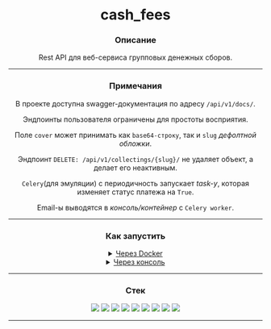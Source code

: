 <div align="center">
  <h1>cash_fees</h1>
  <h3>Описание</h3>
  <p>Rest API для веб-сервиса групповых денежных сборов.</p>
  <hr>
  <h3>Примечания</h3>
</div>
  <p align="center">В проекте доступна swagger-документация по адресу <code>/api/v1/docs/</code>.</p>
  <p align="center">Эндпоинты пользователя ограничены для простоты восприятия.</p>
  <p align="center">Поле <code>cover</code> может принимать как <code>base64-строку</code>, так и <code>slug</code> <i>дефолтной обложки</i>.</p>
  <p align="center">Эндпоинт <code>DELETE: /api/v1/collectings/{slug}/</code> не удаляет объект, а делает его неактивным.</p>
  <p align="center"><code>Celery</code>(для эмуляции) с периодичность запускает <i>task-у</i>, которая изменяет статус платежа на <code>True</code>.</p>
  <p align="center">Email-ы выводятся в <i>консоль/контейнер</i> с <code>Celery worker</code>.</p>
<hr>

<h3 align="center">Как запустить</h3>
<details>
  <p align="center"><summary align="center"><ins>Через Docker</ins></summary></p>
  <ul>
    <li align="center">1. Создать и заполнить файл <code>.env</code> в папке 
      <a href="https://github.com/VladislavYar/cash_fees/tree/main/infra"><code>infra</code></a> по шаблону 
        <a href="https://github.com/VladislavYar/cash_fees/blob/main/infra/.env.example"><code>.env.example</code></a>.
    </li>
    <li align="center">
      <p>2. Если имеется утилита <code>Make</code>, в корне проекта выполнить команду <code>make project-init</code>,</p>
      <p>иначе</p>
      <p>выполнить команду <code>docker compose -f ./infra/docker-compose.yml --env-file ./infra/.env up -d</code>.</p>
      <p><code>Docker</code> соберёт контейнеры с <code>postgreSQL</code>, <code>Сelery</code>, <b>приложением</b>, выполнит миграцию,</p>
      <p>заполнит БД тестовыми <i>платежами</i>, <i>групповыми сборами</i>, <i>дефолтными обложками</i>, <i>поводами для сбора</i>, <i>некоммерческими организациями</i>, <i>регионами</i>, <i>решаемыми проблемами</i> и <i>пользователями</i>, создаст superuser-a.</p>
      <p>После сервер будет доступен по адрессу: <code>http://127.0.0.1:8000/</code>.</p>
    </li>
    <li align="center">
      <p><b>Примечание</b></p>
      <p>3. В контейнер с приложением проброшен <code>volume</code> с кодом, изменение кода в проекте обновляет его в контейнере и перезапускает сервер.</p>
      <p>В mock-данныx генерируются изображения, на слабой вычислительной машине это может затянуть сбор контейнера.</p>
      <p>Для корректировки данной ситуации уменьшите количество/размер изображений в <a href="https://github.com/VladislavYar/cash_fees/blob/main/src/core/management/commands/test_data.py"><code>management command</code></a>.</p>
    </li>
    <li align="center">
      <p>4. Последующие запуски проекта осуществляются через команду <code>make project-start</code></p>
      <p>или</p>
      <p><code>docker compose -f ./infra/docker-compose-start.yml --env-file ./infra/.env up -d</code></p>
    </li>
  </ul>
</details>

<details>
  <p align="center"><summary align="center"><ins>Через консоль</ins></summary></p>
  <ul>
    <li align="center">1. Создать и заполнить файл <code>.env</code> в папке 
      <a href="https://github.com/VladislavYar/cash_fees/tree/main/infra"><code>infra</code></a> по шаблону 
        <a href="https://github.com/VladislavYar/cash_fees/blob/main/infra/.env.example"><code>.env.example</code></a>.
    </li>
    <li align="center">
      <p>2. Создать БД в <code>postgreSQL</code>.</p>
    </li>
    <li align="center">
      <p>3. Установить poetry <code>pip install poetry</code>.</p>
    </li>
    <li align="center">
      <p>4. Создать и активировать виртуальную оболочку <code>poetry shell</code>.</p>
    </li>
    <li align="center">
      <p>5. Установить зависимости <code>poetry install</code>.</p>
    </li>
    <li align="center">
      <p>6. Выполнить миграцию БД <code>python src/manage.py migrate</code>.</p>
    </li>
        <li align="center">
      <p>7. Создать superuser-a <code>python src/manage.py createsuperuser --noinput</code>.</p>
    </li>
    </li>
        <li align="center">
      <p>8. Заполнить БД тестовыми данными(<i>платежи, групповые сборы, дефолтные обложки, поводы для сбора, некоммерческие организации, регионы, решаемые проблемы и пользователи</i>) <code>python src/manage.py test_data</code>.</p>
    </li>
    <li align="center">
      <p><b>Примечание</b></p>
      <p>В mock-данныx генерируются изображения, на слабой вычислительной машине это может быть продолжительно.</p>
      <p>Для корректировки данной ситуации уменьшите количество/размер изображений в <a href="https://github.com/VladislavYar/cash_fees/blob/main/src/core/management/commands/test_data.py"><code>management command</code></a>.</p>
      <p>В проекте брокером сообщений и хранилищем для кэша используется <code>Redis</code>.</p>
    </li>
    </li>
        <li align="center">
      <p>9. Запустить сервер <code>python src/manage.py runserver</code>.</p>
    </li>
    <li align="center">
      <p>10. Сервер будет доступен по адрессу: <code>http://127.0.0.1:8000/</code>.</p>
    </li>
    <li align="center">
      <p>11. В новой консоле запустить worker <code>cd src/ && celery -A config worker -l debug --without-gossip --without-mingle --without-heartbeat -Ofair --pool=solo</code>.</p>
    </li>
    <li align="center">
      <p>12. В новой консоле запустить beat <code>cd src/ && celery -A config beat --loglevel=DEBUG</code>.</p>
    </li>
  </ul>
</details>
<hr>

<h3 align="center">Стек</h3>
<p align="center">
  <img src="https://img.shields.io/badge/Python-3.12.3-red?style=flat&logo=python&logoColor=white">
  <img src="https://img.shields.io/badge/Django-5.0.4-red?style=flat&logo=django&logoColor=white">
  <img src="https://img.shields.io/badge/Celery-5.4.0-red?style=flat&logo=celery&logoColor=white">
  <img src="https://img.shields.io/badge/DjangoRestFramework-3.15.1-red?style=flat">
  <img src="https://img.shields.io/badge/PostgreSQL-Latest-red?style=flat&logo=postgresql&logoColor=white">
  <img src="https://img.shields.io/badge/Redis-Latest-red?style=flat&logo=redis&logoColor=white">
  <img src="https://img.shields.io/badge/Docker-Latest-red?style=flat&logo=docker&logoColor=white">
  <img src="https://img.shields.io/badge/Swagger-Latest-red?style=flat&logo=swagger&logoColor=white">
  <img src="https://img.shields.io/badge/Poetry-Latest-red?style=flat&logo=poetry&logoColor=white">
</p>
<hr>
